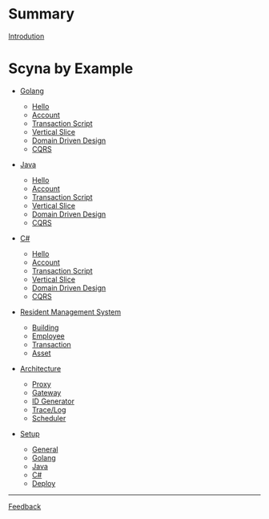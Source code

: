 # Summary

[Introdution](./introduction.md)

# Scyna by Example

- [Golang](./example/overview.md)
  - [Hello](./example/hello.md)
  - [Account](./example/account.md)
  - [Transaction Script](./example/transaction-script.md)
  - [Vertical Slice](./example/vertical-slice.md)
  - [Domain Driven Design](./example/ddd.md)
  - [CQRS](./example/cqrs.md)

- [Java]()
  - [Hello](./example/hello.md)
  - [Account](./example/account.md)
  - [Transaction Script](./example/transaction-script.md)
  - [Vertical Slice](./example/vertical-slice.md)
  - [Domain Driven Design](./example/ddd.md)
  - [CQRS](./example/cqrs.md)

- [C#]()
  - [Hello]()
  - [Account]()
  - [Transaction Script]()
  - [Vertical Slice]()
  - [Domain Driven Design]()
  - [CQRS]()

- [Resident Management System](example/resident/resident.md)
  - [Building]()
  - [Employee]()
  - [Transaction]()
  - [Asset]()

- [Architecture](design/architecture.md)
  - [Proxy](./design/proxy.md)
  - [Gateway](./design/gateway.md)
  - [ID Generator](./design/generator.md)
  - [Trace/Log](./design/trace.md)
  - [Scheduler](./design/scheduler.md)

- [Setup](./setup/develop.md)
  - [General](setup/general.md)
  - [Golang](setup/golang.md)
  - [Java](setup/java.md)
  - [C#](setup/csharp.md)
  - [Deploy]()

-----------

[Feedback](./feedback.md)